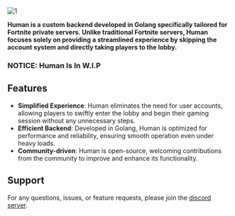 ![1](https://cdn2.unrealengine.com/15br-shockwave-ltm-motd-800x450-800x450-8183c5111fc3.jpg)

**Human is a custom backend developed in Golang specifically tailored for Fortnite private servers. Unlike traditional Fortnite servers, Human focuses solely on providing a streamlined experience by skipping the account system and directly taking players to the lobby.**

### **NOTICE**: Human Is In W.I.P

## Features

- **Simplified Experience**: Human eliminates the need for user accounts, allowing players to swiftly enter the lobby and begin their gaming session without any unnecessary steps.
- **Efficient Backend**: Developed in Golang, Human is optimized for performance and reliability, ensuring smooth operation even under heavy loads.
- **Community-driven**: Human is open-source, welcoming contributions from the community to improve and enhance its functionality.

## Support

For any questions, issues, or feature requests, please join the [discord server](https://dsc.gg/hum1n).

